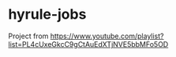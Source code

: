 # hyrule-jobs

Project from https://www.youtube.com/playlist?list=PL4cUxeGkcC9gCtAuEdXTjNVE5bbMFo5OD
